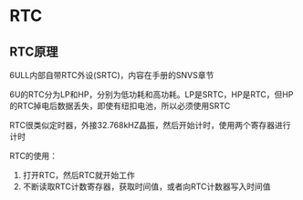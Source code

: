# RTC

## RTC原理

6ULL内部自带RTC外设(SRTC)，内容在手册的SNVS章节

6U的RTC分为LP和HP，分别为低功耗和高功耗。LP是SRTC，HP是RTC，但HP的RTC掉电后数据丢失，即使有纽扣电池，所以必须使用SRTC

RTC很类似定时器，外接32.768kHZ晶振，然后开始计时，使用两个寄存器进行计时

RTC的使用：

1. 打开RTC，然后RTC就开始工作
2. 不断读取RTC计数寄存器，获取时间值，或者向RTC计数器写入时间值